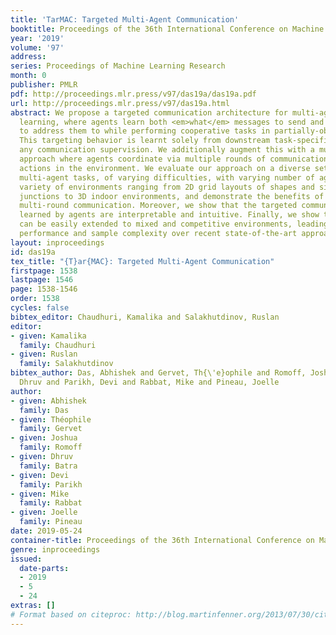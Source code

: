 ```yaml
---
title: 'TarMAC: Targeted Multi-Agent Communication'
booktitle: Proceedings of the 36th International Conference on Machine Learning
year: '2019'
volume: '97'
address: 
series: Proceedings of Machine Learning Research
month: 0
publisher: PMLR
pdf: http://proceedings.mlr.press/v97/das19a/das19a.pdf
url: http://proceedings.mlr.press/v97/das19a.html
abstract: We propose a targeted communication architecture for multi-agent reinforcement
  learning, where agents learn both <em>what</em> messages to send and <em>whom</em>
  to address them to while performing cooperative tasks in partially-observable environments.
  This targeting behavior is learnt solely from downstream task-specific reward without
  any communication supervision. We additionally augment this with a multi-round communication
  approach where agents coordinate via multiple rounds of communication before taking
  actions in the environment. We evaluate our approach on a diverse set of cooperative
  multi-agent tasks, of varying difficulties, with varying number of agents, in a
  variety of environments ranging from 2D grid layouts of shapes and simulated traffic
  junctions to 3D indoor environments, and demonstrate the benefits of targeted and
  multi-round communication. Moreover, we show that the targeted communication strategies
  learned by agents are interpretable and intuitive. Finally, we show that our architecture
  can be easily extended to mixed and competitive environments, leading to improved
  performance and sample complexity over recent state-of-the-art approaches.
layout: inproceedings
id: das19a
tex_title: "{T}ar{MAC}: Targeted Multi-Agent Communication"
firstpage: 1538
lastpage: 1546
page: 1538-1546
order: 1538
cycles: false
bibtex_editor: Chaudhuri, Kamalika and Salakhutdinov, Ruslan
editor:
- given: Kamalika
  family: Chaudhuri
- given: Ruslan
  family: Salakhutdinov
bibtex_author: Das, Abhishek and Gervet, Th{\'e}ophile and Romoff, Joshua and Batra,
  Dhruv and Parikh, Devi and Rabbat, Mike and Pineau, Joelle
author:
- given: Abhishek
  family: Das
- given: Théophile
  family: Gervet
- given: Joshua
  family: Romoff
- given: Dhruv
  family: Batra
- given: Devi
  family: Parikh
- given: Mike
  family: Rabbat
- given: Joelle
  family: Pineau
date: 2019-05-24
container-title: Proceedings of the 36th International Conference on Machine Learning
genre: inproceedings
issued:
  date-parts:
  - 2019
  - 5
  - 24
extras: []
# Format based on citeproc: http://blog.martinfenner.org/2013/07/30/citeproc-yaml-for-bibliographies/
---
```

